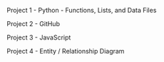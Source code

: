 Project 1 - Python - Functions, Lists, and Data Files

Project 2 - GitHub

Project 3 - JavaScript

Project 4 - Entity / Relationship Diagram
